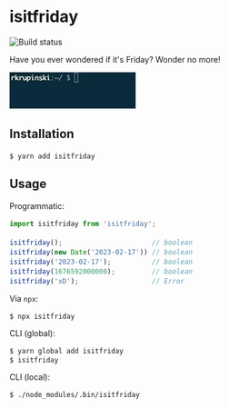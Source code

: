 # isitfriday

![Build status](https://github.com/rkrupinski/isitfriday/workflows/CI/badge.svg)

Have you ever wondered if it's Friday? Wonder no more!

![isitfriday](assets/isitfriday.gif)


## Installation

```
$ yarn add isitfriday
```

## Usage

Programmatic:
```ts
import isitfriday from 'isitfriday';

isitfriday();                      // boolean
isitfriday(new Date('2023-02-17')) // boolean
isitfriday('2023-02-17');          // boolean
isitfriday(1676592000000);         // boolean
isitfriday('xD');                  // Error
```

Via `npx`:
```
$ npx isitfriday
```

CLI (global):
```
$ yarn global add isitfriday
$ isitfriday
```

CLI (local):
```
$ ./node_modules/.bin/isitfriday
```
